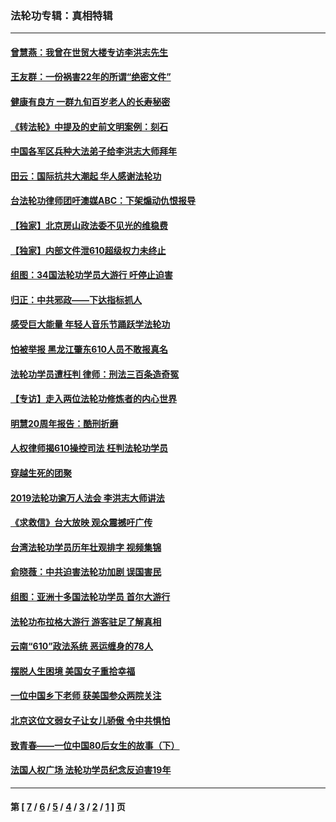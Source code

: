 ### 法轮功专辑：真相特辑
---
#### [曾慧燕：我曾在世贸大楼专访李洪志先生](../../pages/nf4389/n12898729.md?10080430) 
#### [王友群：一份祸害22年的所谓“绝密文件”](../../pages/nf4389/n12871750.md?10080430) 
#### [健康有良方 一群九旬百岁老人的长寿秘密](../../pages/nf4389/n12847475.md?10080430) 
#### [《转法轮》中提及的史前文明案例：刻石](../../pages/nf4389/n12758577.md?10080430) 
#### [中国各军区兵种大法弟子给李洪志大师拜年](../../pages/nf4389/n12750047.md?10080430) 
#### [田云：国际抗共大潮起 华人感谢法轮功](../../pages/nf4389/n12357708.md?10080430) 
#### [台法轮功律师团吁澳媒ABC：下架煽动仇恨报导](../../pages/nf4389/n12279917.md?10080430) 
#### [【独家】北京房山政法委不见光的维稳费](../../pages/nf4389/n12031979.md?10080430) 
#### [【独家】内部文件泄610超级权力未终止](../../pages/nf4389/n12023895.md?10080430) 
#### [组图：34国法轮功学员大游行 吁停止迫害](../../pages/nf4389/n11492658.md?10080430) 
#### [归正：中共邪政——下达指标抓人](../../pages/nf4389/n11474770.md?10080430) 
#### [感受巨大能量 年轻人音乐节踊跃学法轮功](../../pages/nf4389/n11441981.md?10080430) 
#### [怕被举报 黑龙江肇东610人员不敢报真名](../../pages/nf4389/n11436499.md?10080430) 
#### [法轮功学员遭枉判 律师：刑法三百条造奇冤](../../pages/nf4389/n11433943.md?10080430) 
#### [【专访】走入两位法轮功修炼者的内心世界](../../pages/nf4389/n11415623.md?10080430) 
#### [明慧20周年报告：酷刑折磨](../../pages/nf4389/n11387954.md?10080430) 
#### [人权律师揭610操控司法 枉判法轮功学员](../../pages/nf4389/n11313370.md?10080430) 
#### [穿越生死的团聚](../../pages/nf4389/n11258922.md?10080430) 
#### [2019法轮功逾万人法会 李洪志大师讲法](../../pages/nf4389/n11265303.md?10080430) 
#### [《求救信》台大放映 观众震撼吁广传](../../pages/nf4389/n10922251.md?10080430) 
#### [台湾法轮功学员历年壮观排字 视频集锦](../../pages/nf4389/n10878789.md?10080430) 
#### [俞晓薇：中共迫害法轮功加剧 误国害民](../../pages/nf4389/n10859260.md?10080430) 
#### [组图：亚洲十多国法轮功学员 首尔大游行](../../pages/nf4389/n10781149.md?10080430) 
#### [法轮功布拉格大游行 游客驻足了解真相](../../pages/nf4389/n10749360.md?10080430) 
#### [云南“610”政法系统 恶运缠身的78人](../../pages/nf4389/n10747534.md?10080430) 
#### [摆脱人生困境 美国女子重拾幸福](../../pages/nf4389/n10688678.md?10080430) 
#### [一位中国乡下老师 获美国参众两院关注](../../pages/nf4389/n10683927.md?10080430) 
#### [北京这位文弱女子让女儿骄傲 令中共惧怕](../../pages/nf4389/n10668341.md?10080430) 
#### [致青春——一位中国80后女生的故事（下）](../../pages/nf4389/n10642721.md?10080430) 
#### [法国人权广场 法轮功学员纪念反迫害19年](../../pages/nf4389/n10586601.md?10080430) 

---
#### 第 [ [7](./7.md?10080430) / [6](./6.md?10080430) / [5](./5.md?10080430) / [4](./4.md?10080430) / [3](./3.md?10080430) / [2](./2.md?10080430) / [1](./1.md?10080430) ] 页
